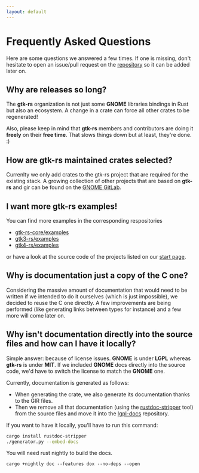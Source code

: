 ```yaml
---
layout: default
---
```


# Frequently Asked Questions

Here are some questions we answered a few times. If one is missing, don't hesitate to open an issue/pull request on the [repository](https://github.com/gtk-rs/gtk-rs.github.io) so it can be added later on.

## Why are releases so long?

The **gtk-rs** organization is not just some **GNOME** libraries bindings in Rust but also an ecosystem. A change in a crate can force all other crates to be regenerated!

Also, please keep in mind that **gtk-rs** members and contributors are doing it **freely** on their **free time**. That slows things down but at least, they're done. :)

## How are gtk-rs maintained crates selected?

Currenlty we only add crates to the gtk-rs project that are required for the existing stack. A growing collection of other projects that are based on **gtk-rs** and gir can be found on the [GNOME GitLab](https://gitlab.gnome.org/World/Rust).

## I want more gtk-rs examples!

You can find more examples in the corresponding respositories

- [gtk-rs-core/examples](https://github.com/gtk-rs/gtk-rs-core/tree/master/examples)
- [gtk3-rs/examples](https://github.com/gtk-rs/gtk3-rs/tree/master/examples)
- [gtk4-rs/examples](https://github.com/gtk-rs/gtk4-rs/tree/master/examples)

or have a look at the source code of the projects listed on our [start page](/#projects-using-gtk-rs).

## Why is documentation just a copy of the C one?

Considering the massive amount of documentation that would need to be written if we intended to do it ourselves (which is just impossible), we decided to reuse the C one directly. A few improvements are being performed (like generating links between types for instance) and a few more will come later on.

## Why isn't documentation directly into the source files and how can I have it locally?

Simple answer: because of license issues. **GNOME** is under **LGPL** whereas **gtk-rs** is under **MIT**. If we included **GNOME** docs directly into the source code, we'd have to switch the license to match the **GNOME** one.

Currently, documentation is generated as follows:

 * When generating the crate, we also generate its documentation thanks to the GIR files.
 * Then we remove all that documentation (using the [rustdoc-stripper](https://github.com/GuillaumeGomez/rustdoc-stripper) tool) from the source files and move it into the [lgpl-docs](https://github.com/gtk-rs/lgpl-docs) repository.

If you want to have it locally, you'll have to run this command:

```sh
cargo install rustdoc-stripper
./generator.py --embed-docs
```

You will need rust nightly to build the docs.

```
cargo +nightly doc --features dox --no-deps --open
```
